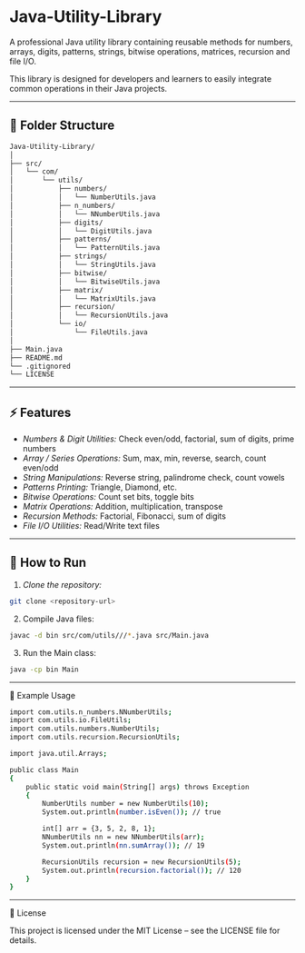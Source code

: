 # Java-Utility-Library
A professional Java utility library containing reusable methods for numbers, arrays, digits, patterns, strings, bitwise operations, matrices, recursion and file I/O.

This library is designed for developers and learners to easily integrate common operations in their Java projects.

---

## 📂 Folder Structure
```bash
Java-Utility-Library/
│
├── src/
│   └── com/
│       └── utils/
│           ├── numbers/
│           │   └── NumberUtils.java
│           ├── n_numbers/
│           │   └── NNumberUtils.java
│           ├── digits/
│           │   └── DigitUtils.java
│           ├── patterns/
│           │   └── PatternUtils.java
│           ├── strings/
│           │   └── StringUtils.java
│           ├── bitwise/
│           │   └── BitwiseUtils.java
│           ├── matrix/
│           │   └── MatrixUtils.java
│           ├── recursion/
│           │   └── RecursionUtils.java
│           └── io/
│               └── FileUtils.java
│
├── Main.java
├── README.md
└── .gitignored
└── LICENSE
```
---

## ⚡ Features

- *Numbers & Digit Utilities:* Check even/odd, factorial, sum of digits, prime numbers  
- *Array / Series Operations:* Sum, max, min, reverse, search, count even/odd  
- *String Manipulations:* Reverse string, palindrome check, count vowels  
- *Patterns Printing:* Triangle, Diamond, etc.  
- *Bitwise Operations:* Count set bits, toggle bits
- *Matrix Operations:* Addition, multiplication, transpose  
- *Recursion Methods:* Factorial, Fibonacci, sum of digits
- *File I/O Utilities:* Read/Write text files

---

## 🚀 How to Run

1. *Clone the repository:*
```bash
git clone <repository-url>
```
2. Compile Java files:
```bash
javac -d bin src/com/utils///*.java src/Main.java
```
3. Run the Main class:
```bash
java -cp bin Main
```
---

📝 Example Usage
```bash
import com.utils.n_numbers.NNumberUtils;
import com.utils.io.FileUtils;
import com.utils.numbers.NumberUtils;
import com.utils.recursion.RecursionUtils;

import java.util.Arrays;

public class Main
{
    public static void main(String[] args) throws Exception
    {
        NumberUtils number = new NumberUtils(10);
        System.out.println(number.isEven()); // true

        int[] arr = {3, 5, 2, 8, 1};
        NNumberUtils nn = new NNumberUtils(arr);
        System.out.println(nn.sumArray()); // 19

        RecursionUtils recursion = new RecursionUtils(5);
        System.out.println(recursion.factorial()); // 120
    }
}
```
---

📜 License

This project is licensed under the MIT License – see the LICENSE file for details.
